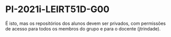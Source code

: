 # PI-2021i-LEIRT51D-G00

É isto, mas os repositórios dos alunos devem ser privados, com permissões de acesso para todos os membros do grupo e para o docente (jtrindade).
